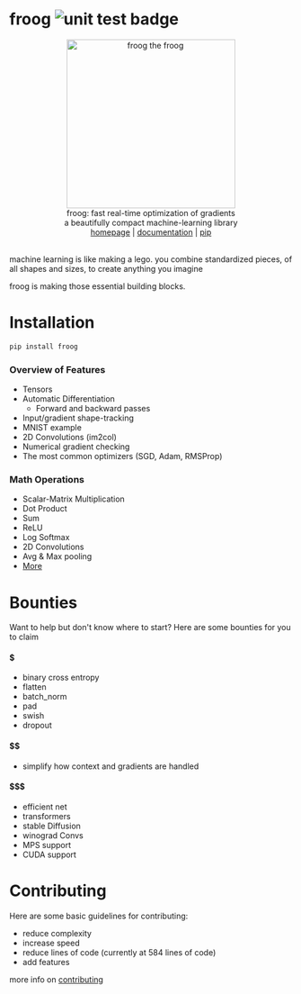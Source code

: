# froog <img src="https://github.com/kevbuh/froog/actions/workflows/test.yml/badge.svg" alt="unit test badge" >
<div align="center" >
  <img src="https://raw.githubusercontent.com/kevbuh/froog/main/assets/froog.png" alt="froog the froog" height="300">
  <br/>
  froog: fast real-time optimization of gradients 
  <br/>
  a beautifully compact machine-learning library
  <br/>
  <a href="https://github.com/kevbuh/froog">homepage</a> | <a href="https://github.com/kevbuh/froog/tree/main/docs">documentation</a> | <a href="https://pypi.org/project/froog/">pip</a>
  <br/>
  <br/>
</div>

<!-- modern ml development is unintuitive, time consuming, and unaccessible. why not make it possible for anyone to build? -->
machine learning is like making a lego. you combine standardized pieces, of all shapes and sizes, to create anything you imagine

froog is making those essential building blocks.

# Installation
```bash
pip install froog
```

### Overview of Features
- Tensors
- Automatic Differentiation
    - Forward and backward passes
- Input/gradient shape-tracking
- MNIST example
- 2D Convolutions (im2col)
- Numerical gradient checking
- The most common optimizers (SGD, Adam, RMSProp)

### Math Operations
- Scalar-Matrix Multiplication
- Dot Product
- Sum
- ReLU
- Log Softmax
- 2D Convolutions
- Avg & Max pooling
- <a href="https://github.com/kevbuh/froog/blob/main/froog/ops.py">More</a> 

# Bounties
Want to help but don't know where to start? Here are some bounties for you to claim

#### $   <!-- ez money  -->
- binary cross entropy
- flatten
- batch_norm
- pad
- swish
- dropout 
#### $$  <!-- mid tier -->
- simplify how context and gradients are handled
#### $$$ <!-- EXPERT LEVEL!!!  -->
- efficient net
- transformers
- stable Diffusion
- winograd Convs
- MPS support
- CUDA support

# Contributing
Here are some basic guidelines for contributing:
* reduce complexity 
* increase speed
* reduce lines of code (currently at 584 lines of code)
* add features

more info on <a href="https://github.com/kevbuh/froog/blob/main/docs/contributing.md">contributing</a>